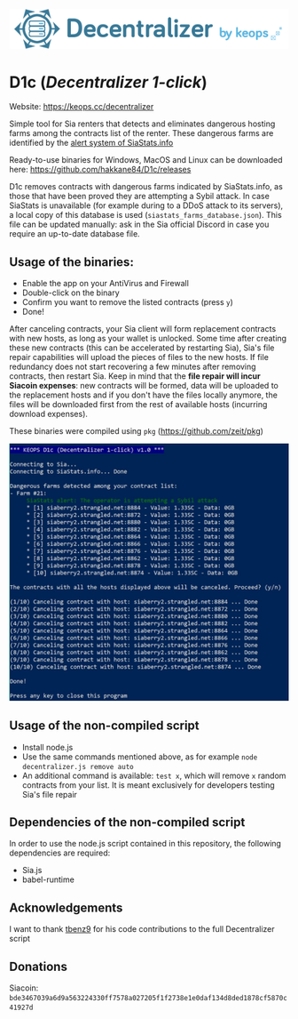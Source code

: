 ![logo](https://github.com/hakkane84/Decentralizer/blob/master/logo.png)
# D1c (*Decentralizer 1-click*)

Website: https://keops.cc/decentralizer

Simple tool for Sia renters that detects and eliminates dangerous hosting farms among the contracts list of the renter. These dangerous farms are identified by the [alert system of SiaStats.info](htps://siastats.info/hosting_farms)

Ready-to-use binaries for Windows, MacOS and Linux can be downloaded here: https://github.com/hakkane84/D1c/releases

D1c removes contracts with dangerous farms indicated by SiaStats.info, as those that have been proved they are attempting a Sybil attack. In case SiaStats is unavailable (for example during to a DDoS attack to its servers), a local copy of this database is used (`siastats_farms_database.json`). This file can be updated manually: ask in the Sia official Discord in case you require an up-to-date database file.

## Usage of the binaries:

* Enable the app on your AntiVirus and Firewall
* Double-click on the binary
* Confirm you want to remove the listed contracts (press `y`)
* Done!

After canceling contracts, your Sia client will form replacement contracts with new hosts, as long as your wallet is unlocked. Some time after creating these new contracts (this can be accelerated by restarting Sia), Sia's file repair capabilities will upload the pieces of files to the new hosts. If file redundancy does not start recovering a few minutes after removing contracts, then restart Sia. Keep in mind that the **file repair will incur Siacoin expenses**: new contracts will be formed, data will be uploaded to the replacement hosts and if you don't have the files locally anymore, the files will be downloaded first from the rest of available hosts (incurring download expenses).

These binaries were compiled using `pkg` (https://github.com/zeit/pkg)

![screenshot](https://github.com/hakkane84/D1c/blob/master/screenshot.JPG)

## Usage of the non-compiled script

* Install node.js
* Use the same commands mentioned above, as for example `node decentralizer.js remove auto`
* An additional command is available: `test x`, which will remove `x` random contracts from your list. It is meant exclusively for developers testing Sia's file repair

## Dependencies of the non-compiled script

In order to use the node.js script contained in this repository, the following dependencies are required:

* Sia.js
* babel-runtime

## Acknowledgements

I want to thank [tbenz9](https://github.com/tbenz9) for his code contributions to the full Decentralizer script

## Donations

Siacoin: `bde3467039a6d9a563224330ff7578a027205f1f2738e1e0daf134d8ded1878cf5870c41927d`




